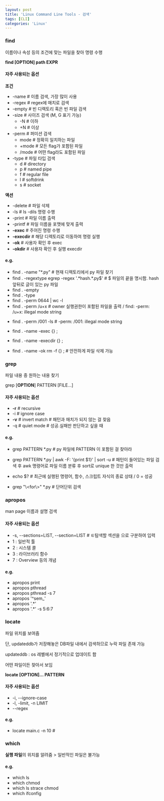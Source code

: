 ```yaml
---
layout: post
title: 'Linux Command Line Tools - 검색'
tags: [CLI]
categories: 'Linux'
---
```



### find

이름이나 속성 등의 조건에 맞는 파일을 찾아 명령 수행

**find [OPTION] path EXPR**

#### 자주 사용되는 옵션

**조건**

- -name # 이름 검색, 가장 많이 사용
- -regex # regex에 매치로 검색
- -empty # 빈 디렉토리 혹은 빈 파일 검색
- -size # 사이즈 검색 (M, G 표기 가능)
  - -N # 이하
  - +N # 이상
- -perm # 퍼미션 검색
  - mode # 정확히 일치하는 파일
  - +mode # 모든 flag가 포함된 파일
  - /mode # 어떤 flag라도 포함된 파일
- -type # 파일 타입 검색
  - d # directory
  - p # named pipe
  - f # regular file
  - l # softdrink
  - s # socket

**액션**

- -delete # 파일 삭제
- -ls # ls -dils 명령 수행
- -print # 파일 이름 출력
- -printf # 파일 이름을 포맷에 맞게 출력
- **-exec** # 주어진 명령 수행
- **-execdir** # 해당 디렉토리로 이동하여 명령 실행
- **-ok** # 사용자 확인 후 exec
- **-okdir** # 사용자 확인 후 실행 execdir

#### e.g.

- find . -name "*.py" # 현재 디렉토리에서 py 파일 찾기
- find . -regextype egrep -regex '.\*hash.*.py$' # $ 파일의 끝을 명시함. hash 앞뒤로 글이 있는 py 파일
- find . -empty
- find . -type
- find . -perm 0644 | wc -l
- find . -perm /u+x  # owner 실행권한이 포함된 파일을 출력 / find: -perm: /u+x: illegal mode string

+ find . -perm /001 -ls # -perm: /001: illegal mode string

+ find . -name -exec {} \;
+ find . -name -execdir {} \;
+ find . -name -ok rm -f {} \; # 안전하게 파일 삭제 가능



### grep

파일 내용 중 원하는 내용 찾기

grep [**OPTION**] PATTERN [FILE...]

#### 자주 사용되는 옵션

+ **-r** # recursive
+ -i # ignore case
+ **-v** # invert match # 패턴과 매치가 되지 않는 걸 찾음
+ -q # quiet mode # 성공.실패만 판단하고 싶을 때

#### e.g.

+ grep PATTERN *.py # py 파일에 PATTERN 이 포함된 걸 찾아라
+ grep PATTERN *.py | awk -F: '{print $1}' | sort -u # 패턴이 들어있는 파일 검색 후 awk 명령어로 파일 이름 분류 후 sort로 unique 한 것만 출력

+ echo $? # 최근에 실행된 명령어, 함수, 스크립트 자식의 종료 상태 / 0 = 성공
+ grep "\\<for\\>" *.py # 단어단위 검색



### apropos

man page 이름과 설명 검색

#### 자주 사용되는 옵션

+ -s, --sections=LIST, --section=LIST # ㅌ탐색할 섹션을 으로 구분하여 입력
+ 1 : 일반적 툴
+ 2 : 시스템 콜
+ 3 : 라이브러리 함수
+ 7 : Overview 등의 개념

#### e.g.

+ apropos print
+ apropos pthread
+ apropos pthread -s 7
+ apropos '^sem_'
+ apropos '.*'
+ apropos '.*' -s 5:6:7



### locate

파일 위치를 보여줌

단, updateddb가 저장해놓은 DB파일 내에서 검색하므로 누락 파일 존재 가능

updateddb : os 레벨에서 정기적으로 업데이트 함

어떤 파일이든 찾아서 보임

**locate [OPTION]... PATTERN**

#### 자주 사용되는 옵션

+ -i, --ignore-case
+ -l, -limit, -n LIMIT
+ --regex



#### e.g.

+ locate main.c -n 10 #



### which

**실행 파일**의 위치를 알려줌 > 일반적인 파일은 불가능

#### e.g.

+ which ls
+ which chmod
+ which ls strace chmod
+ which ifconfig

